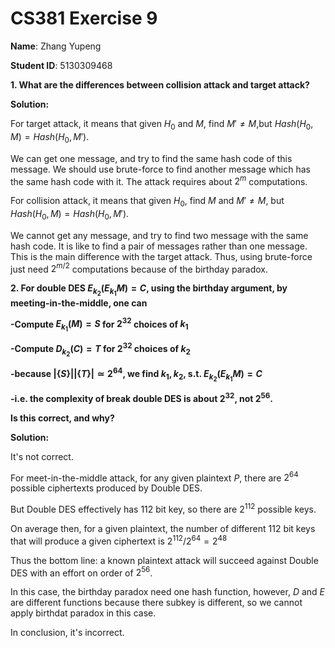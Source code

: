 # CS381 Exercise 9

**Name**: Zhang Yupeng

**Student ID**: 5130309468

**1. What are the differences between collision attack and target attack?**
**Solution:** 

For target attack, it means that given $H_0$ and $M$, find $M' \neq M$,but $Hash(H_0,M)= Hash(H_0,M′)$.

We can get one message, and try to find the same hash code of this message. We should use brute-force to find another message which has the same hash code with it. The attack requires about $2^m$ computations.
For collision attack, it means that given $H_0$, find $M$ and $M' \neq M$, but $Hash(H_0,M) = Hash(H_0,M')$.

We cannot get any message, and try to find two message with the same hash code. It is like to find a pair of messages rather than one message. This is the main difference with the target attack. Thus, using brute-force just need $2^{m/2}$ computations because of the birthday paradox.
**2. For double DES $E_{k_2}(E_{k_1}M) = C$, using the birthday argument, by meeting-in-the-middle, one can**
**-Compute $E_{k_1}(M) = S$ for $2^{32}$ choices of $k_1$**
**-Compute $D_{k_2}(C) = T$ for $2^{32}$ choices of $k_2$**
**-because $|\{S\}||\{T\}| ≃ 2^{64}$, we find $k_1, k_2$, s.t. $E_{k_2}(E_{k_1}M) = C$**

**-i.e. the complexity of break double DES is about $2^{32}$, not $2^{56}$.**

**Is this correct, and why?**

**Solution:**

It's not correct.

For meet-in-the-middle attack, for any given plaintext $P$, there are $2^{64}$ possible ciphertexts produced by Double DES.
But Double DES effectively has 112 bit key, so there are $2^{112}$ possible keys. 
On average then, for a given plaintext, the number of different 112 bit keys that will produce a given ciphertext is $2^{112}/2^{64}=2^{48}$
Thus the bottom line: a known plaintext attack will succeed against Double DES with an effort on order of $2^{56}$.

In this case, the birthday paradox need one hash function, however, $D$ and $E$ are different functions because there subkey is different, so we cannot apply birthdat paradox in this case.

In conclusion, it's incorrect.